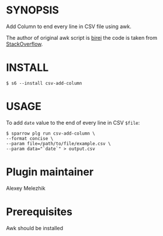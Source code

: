 # SYNOPSIS

Add Column to end every line in CSV file using awk.

The author of original awk script is [birei](https://stackoverflow.com/users/773159/birei)
the code is taken from [StackOverflow](https://stackoverflow.com/a/9506868/5147708).

# INSTALL

    $ s6 --install csv-add-column

# USAGE

To add `date` value to the end of every line in CSV `$file`:

    $ sparrow plg run csv-add-column \
    --format concise \
    --param file=/path/to/file/example.csv \
    --param data="`date`" > output.csv

# Plugin maintainer

Alexey Melezhik

# Prerequisites

Awk should be installed
